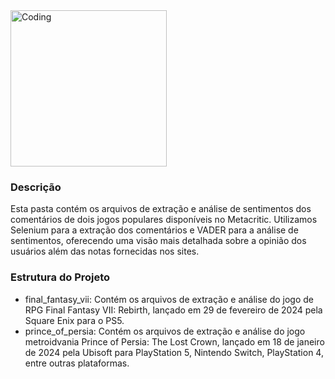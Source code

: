 <img align="center" alt="Coding" width="250" src="https://dotesports.com/wp-content/uploads/2024/02/final-fantasy-7-rebirth-does-aerith-die-guide-e1709031769545.jpg">

### Descrição
Esta pasta contém os arquivos de extração e análise de sentimentos dos comentários de dois jogos populares disponíveis no Metacritic. Utilizamos Selenium para a extração dos comentários e VADER para a análise de sentimentos, oferecendo uma visão mais detalhada sobre a opinião dos usuários além das notas fornecidas nos sites.

### Estrutura do Projeto
- final_fantasy_vii: Contém os arquivos de extração e análise do jogo de RPG Final Fantasy VII: Rebirth, lançado em 29 de fevereiro de 2024 pela Square Enix para o PS5.
- prince_of_persia: Contém os arquivos de extração e análise do jogo metroidvania Prince of Persia: The Lost Crown, lançado em 18 de janeiro de 2024 pela Ubisoft para PlayStation 5, Nintendo Switch, PlayStation 4, entre outras plataformas.
